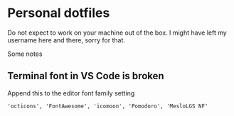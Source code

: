 # Personal dotfiles

Do not expect to work on your machine out of the box. I might have left my username here and there, sorry for that.

Some notes

## Terminal font in VS Code is broken

Append this to the editor font family setting

    'octicons', 'FontAwesome', 'icomoon', 'Pomodoro', 'MesloLGS NF'
